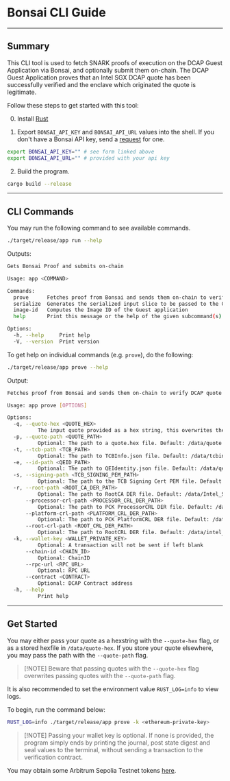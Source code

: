 # Bonsai CLI Guide

---

## Summary

This CLI tool is used to fetch SNARK proofs of execution on the DCAP Guest Application via Bonsai, and optionally submit them on-chain. The DCAP Guest Application proves that an Intel SGX DCAP quote has been successfully verified and the enclave which originated the quote is legitimate.

Follow these steps to get started with this tool:

0. Install [Rust](https://doc.rust-lang.org/book/ch01-01-installation.html)

1. Export `BONSAI_API_KEY` and `BONSAI_API_URL` values into the shell. If you don't have a Bonsai API key, send a [request](https://docs.google.com/forms/d/e/1FAIpQLSf9mu18V65862GS4PLYd7tFTEKrl90J5GTyzw_d14ASxrruFQ/viewform) for one.

```bash
export BONSAI_API_KEY="" # see form linked above
export BONSAI_API_URL="" # provided with your api key
```

2. Build the program.

```bash
cargo build --release
```

---

## CLI Commands

You may run the following command to see available commands.

```bash
./target/release/app run --help
```

Outputs:

```bash
Gets Bonsai Proof and submits on-chain

Usage: app <COMMAND>

Commands:
  prove      Fetches proof from Bonsai and sends them on-chain to verify DCAP quote
  serialize  Generates the serialized input slice to be passed to the Guest application
  image-id   Computes the Image ID of the Guest application
  help       Print this message or the help of the given subcommand(s)

Options:
  -h, --help     Print help
  -V, --version  Print version
```

To get help on individual commands (e.g. `prove`), do the following:

```bash
./target/release/app prove --help
```

Output:

```bash
Fetches proof from Bonsai and sends them on-chain to verify DCAP quote

Usage: app prove [OPTIONS]

Options:
  -q, --quote-hex <QUOTE_HEX>
          The input quote provided as a hex string, this overwrites the --quote-path argument
  -p, --quote-path <QUOTE_PATH>
          Optional: The path to a quote.hex file. Default: /data/quote.hex or overwritten by the --quote-hex argument if provided
  -t, --tcb-path <TCB_PATH>
          Optional: The path to TCBInfo.json file. Default: /data/tcbinfoV2.json
  -e, --id-path <QEID_PATH>
          Optional: The path to QEIdentity.json file. Default: /data/qeidentityv2.json
  -s, --signing-path <TCB_SIGNING_PEM_PATH>
          Optional: The path to the TCB Signing Cert PEM file. Default: /data/signing_cert.pem
  -r, --root-path <ROOT_CA_DER_PATH>
          Optional: The path to RootCA DER file. Default: /data/Intel_SGX_Provisioning_Certification_RootCA.cer
      --processor-crl-path <PROCESSOR_CRL_DER_PATH>
          Optional: The path to PCK ProcessorCRL DER file. Default: /data/pck_processor_crl.der
      --platform-crl-path <PLATFORM_CRL_DER_PATH>
          Optional: The path to PCK PlatformCRL DER file. Default: /data/pck_platform_crl.der
      --root-crl-path <ROOT_CRL_DER_PATH>
          Optional: The path to RootCRL DER file. Default: /data/intel_root_ca_crl.der
  -k, --wallet-key <WALLET_PRIVATE_KEY>
          Optional: A transaction will not be sent if left blank
      --chain-id <CHAIN_ID>
          Optional: ChainID
      --rpc-url <RPC_URL>
          Optional: RPC URL
      --contract <CONTRACT>
          Optional: DCAP Contract address
  -h, --help
          Print help
```

---

## Get Started

You may either pass your quote as a hexstring with the `--quote-hex` flag, or as a stored hexfile in `/data/quote-hex`. If you store your quote elsewhere, you may pass the path with the `--quote-path` flag.

>
> [!NOTE]
> Beware that passing quotes with the `--quote-hex` flag overwrites passing quotes with the `--quote-path` flag.
>

It is also recommended to set the environment value `RUST_LOG=info` to view logs.

To begin, run the command below:

```bash
RUST_LOG=info ./target/release/app prove -k <ethereum-private-key>
```

>
> [!NOTE]
> Passing your wallet key is optional. If none is provided, the program simply ends by printing the journal, post state digest and seal values to the terminal, without sending a transaction to the verification contract.

You may obtain some Arbitrum Sepolia Testnet tokens [here](https://www.l2faucet.com/).
>
